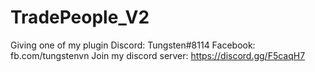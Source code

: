 # TradePeople_V2
Giving one of my plugin
Discord: Tungsten#8114
Facebook: fb.com/tungstenvn
Join my discord server: https://discord.gg/F5caqH7

